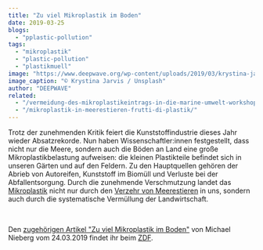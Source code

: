 ```yaml
---
title: "Zu viel Mikroplastik im Boden"
date: 2019-03-25
blogs: 
  - "pplastic-pollution"
tags: 
  - "mikroplastik"
  - "plastic-pollution"
  - "plastikmuell"
image: "https://www.deepwave.org/wp-content/uploads/2019/03/krystina-jarvis-aiHr3832uhs-unsplash-scaled.jpg"
image_caption: "© Krystina Jarvis / Unsplash"
author: "DEEPWAVE"
related: 
  - "/vermeidung-des-mikroplastikeintrags-in-die-marine-umwelt-workshop/"
  - "/mikroplastik-in-meerestieren-frutti-di-plastik/"
---
```


Trotz der zunehmenden Kritik feiert die Kunststoffindustrie dieses Jahr wieder Absatzrekorde. Nun haben Wissenschaftler:innen festgestellt, dass nicht nur die Meere, sondern auch die Böden an Land eine große Mikroplastikbelastung aufweisen: die kleinen Plastikteile befindet sich in unseren Gärten und auf den Feldern. Zu den Hauptquellen gehören der Abrieb von Autoreifen, Kunststoff im Biomüll und Verluste bei der Abfallentsorgung. Durch die zunehmende Verschmutzung landet das [Mikroplastik](https://www.deepwave.org/vermeidung-des-mikroplastikeintrags-in-die-marine-umwelt-workshop/) nicht nur durch den [Verzehr von Meerestieren](https://www.deepwave.org/mikroplastik-in-meerestieren-frutti-di-plastik/) in uns, sondern auch durch die systematische Vermüllung der Landwirtschaft.

 

Den [zugehörigen Artikel "Zu viel Mikroplastik im Boden"](https://www.zdf.de/nachrichten/heute/zu-viel-mikroplastik-im-boden-100.html) von Michael Nieberg vom 24.03.2019 findet ihr beim [ZDF](https://www.zdf.de/).
